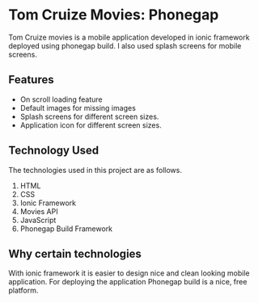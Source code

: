 # Tom Cruize Movies: Phonegap

Tom Cruize movies is a mobile application developed in ionic framework deployed using phonegap build. I also used splash screens for mobile screens.

## Features
* On scroll loading feature
* Default images for missing images
* Splash screens for different screen sizes.
* Application icon for different screen sizes.

## Technology Used

The technologies used in this project are as follows.

1. HTML
2. CSS
3. Ionic Framework
4. Movies API
5. JavaScript
6. Phonegap Build Framework

## Why certain technologies

With ionic framework it is easier to design nice and clean looking mobile application. For deploying the application Phonegap build is a nice, free platform. 


